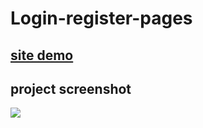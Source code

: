 # Login-register-pages


## [site demo](https://khalilhasan23.github.io/Foton-landing-page/)


## project screenshot
![](https://github.com/khalilhasan23/Foton-landing-page/blob/main/Screenshot.png)
